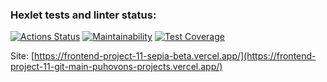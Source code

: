 ### Hexlet tests and linter status:
[![Actions Status](https://github.com/Puhovon/frontend-project-11/actions/workflows/hexlet-check.yml/badge.svg)](https://github.com/Puhovon/frontend-project-11/actions)
[![Maintainability](https://api.codeclimate.com/v1/badges/412d9487d88488d05a05/maintainability)](https://codeclimate.com/github/Puhovon/frontend-project-11/maintainability)
[![Test Coverage](https://api.codeclimate.com/v1/badges/412d9487d88488d05a05/test_coverage)](https://codeclimate.com/github/Puhovon/frontend-project-11/test_coverage)

Site: [https://frontend-project-11-sepia-beta.vercel.app/](https://frontend-project-11-git-main-puhovons-projects.vercel.app/)
